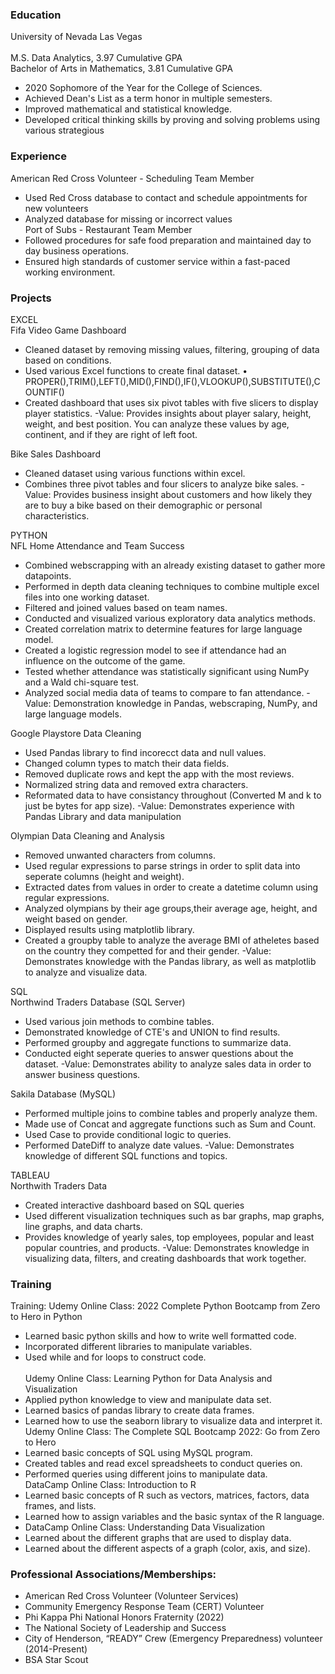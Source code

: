 ### Education
University of Nevada Las Vegas<br/> 
<br/> M.S. Data Analytics, 3.97 Cumulative GPA<br/> 
Bachelor of Arts in Mathematics, 3.81 Cumulative GPA<br/> 
- 2020 Sophomore of the Year for the College of Sciences.
- Achieved Dean's List as a term honor in multiple semesters.
- Improved mathematical and statistical knowledge.
- Developed critical thinking skills by proving and solving problems using various strategious

### Experience
American Red Cross Volunteer - Scheduling Team Member
- Used Red Cross database to contact and schedule appointments for new volunteers
- Analyzed database for missing or incorrect values<br/> 
Port of Subs - Restaurant Team Member
- Followed procedures for safe food preparation and maintained day to day business operations.
- Ensured high standards of customer service within a fast-paced working environment.

### Projects
EXCEL<br/> 
Fifa Video Game Dashboard
- Cleaned dataset by removing missing values, filtering, grouping of data based on conditions.
- Used various Excel functions to create final dataset.
  •	PROPER(),TRIM(),LEFT(),MID(),FIND(),IF(),VLOOKUP(),SUBSTITUTE(),COUNTIF()
- Created dashboard that uses six pivot tables with five slicers to display player statistics.
-Value: Provides insights about player salary, height, weight, and best position. You can analyze these values by age, continent, and if they are right of left foot.

Bike Sales Dashboard
- Cleaned dataset using various functions within excel.
- Combines three pivot tables and four slicers to analyze bike sales.
-Value: Provides business insight about customers and how likely they are to buy a bike based on their demographic or personal characteristics.

PYTHON<br/> 
NFL Home Attendance and Team Success
- Combined webscrapping with an already existing dataset to gather more datapoints.
- Performed in depth data cleaning techniques to combine multiple excel files into one working dataset.
- Filtered and joined values based on team names.
- Conducted and visualized various exploratory data analytics methods.
- Created correlation matrix to determine features for large language model.
- Created a logistic regression model to see if attendance had an influence on the outcome of the game.
- Tested whether attendance was statistically significant using NumPy and a Wald chi-square test.
- Analyzed social media data of teams to compare to fan attendance.
-Value: Demonstration knowledge in Pandas, webscraping, NumPy, and large language models.

Google Playstore Data Cleaning<br/> 
- Used Pandas library to find incorecct data and null values.
- Changed column types to match their data fields.
- Removed duplicate rows and kept the app with the most reviews.
- Normalized string data and removed extra characters.
- Reformated data to have consistancy throughout (Converted M and k to just be bytes for app size).
-Value: Demonstrates experience with Pandas Library and data manipulation<br/> 

Olympian Data Cleaning and Analysis
- Removed unwanted characters from columns.
- Used regular expressions to parse strings in order to split data into seperate columns (height and weight).
- Extracted dates from values in order to create a datetime column using regular expressions.
- Analyzed olympians by their age groups,their average age, height, and weight based on gender.
- Displayed results using matplotlib library.
- Created a groupby table to analyze the average BMI of atheletes based on the country they competted for and their gender. 
-Value: Demonstrates knowledge with the Pandas library, as well as matplotlib to analyze and visualize data.

SQL<br/> 
Northwind Traders Database (SQL Server)
- Used various join methods to combine tables.
- Demonstrated knowledge of CTE's and UNION to find results.
- Performed groupby and aggregate functions to summarize data.
- Conducted eight seperate queries to answer questions about the dataset. 
-Value: Demonstrates ability to analyze sales data in order to answer business questions.

Sakila Database (MySQL)
- Performed multiple joins to combine tables and properly analyze them.
- Made use of Concat and aggregate functions such as Sum and Count.
- Used Case to provide conditional logic to queries.
- Performed DateDiff to analyze date values.
-Value: Demonstrates knowledge of different SQL functions and topics.

TABLEAU<br/> 
Northwith Traders Data
- Created interactive dashboard based on SQL queries
- Used different visualization techniques such as bar graphs, map graphs, line graphs, and data charts.
- Provides knowledge of yearly sales, top employees, popular and least popular countries, and products.
-Value: Demonstrates knowledge in visualizing data, filters, and creating dashboards that work together.

### Training
Training:
Udemy Online Class: 2022 Complete Python Bootcamp from Zero to Hero in Python
- Learned basic python skills and how to write well formatted code.
- Incorporated different libraries to manipulate variables.
- Used while and for loops to construct code.<br/>  
Udemy Online Class: Learning Python for Data Analysis and Visualization
- Applied python knowledge to view and manipulate data set.
- Learned basics of pandas library to create data frames. 
- Learned how to use the seaborn library to visualize data and interpret it.<br/> 
Udemy Online Class: The Complete SQL Bootcamp 2022: Go from Zero to Hero
- Learned basic concepts of SQL using MySQL program.
- Created tables and read excel spreadsheets to conduct queries on.
- Performed queries using different joins to manipulate data.<br/> 
DataCamp Online Class: Introduction to R
- Learned basic concepts of R such as vectors, matrices, factors, data frames, and lists.
- Learned how to assign variables and the basic syntax of the R language.
- DataCamp Online Class: Understanding Data Visualization
- Learned about the different graphs that are used to display data.
- Learned about the different aspects of a graph (color, axis, and size).

### Professional Associations/Memberships:
- American Red Cross Volunteer (Volunteer Services)
- Community Emergency Response Team (CERT) Volunteer 
- Phi Kappa Phi National Honors Fraternity (2022)
- The National Society of Leadership and Success 
- City of Henderson, “READY” Crew (Emergency Preparedness) volunteer (2014-Present)
- BSA Star Scout


